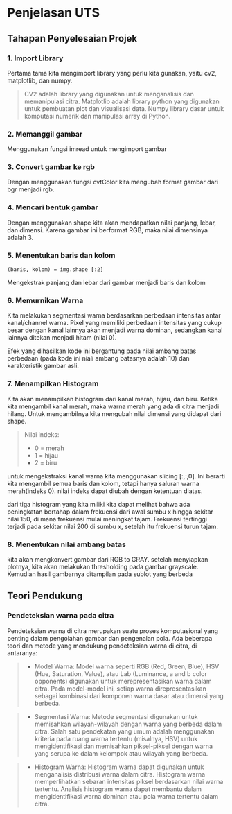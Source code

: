 
# Penjelasan UTS

## Tahapan Penyelesaian Projek

### 1. Import Library
Pertama tama kita mengimport library yang perlu kita gunakan, yaitu cv2, matplotlib, dan numpy.
> CV2 adalah library yang digunakan untuk menganalisis dan memanipulasi citra. Matplotlib adalah library python yang digunakan untuk pembuatan plot dan visualisasi data. Numpy library dasar untuk komputasi numerik dan manipulasi array di Python.

### 2. Memanggil gambar
Menggunakan fungsi imread untuk mengimport  gambar 
### 3. Convert gambar ke rgb
Dengan menggunakan fungsi cvtColor kita mengubah format gambar dari bgr menjadi rgb. 
### 4. Mencari bentuk gambar
Dengan menggunakan shape kita akan mendapatkan nilai panjang, lebar, dan dimensi. Karena gambar ini berformat RGB, maka nilai dimensinya adalah 3. 
### 5. Menentukan baris dan kolom
    (baris, kolom) = img.shape [:2]
Mengekstrak panjang dan lebar dari gambar menjadi baris dan kolom
### 6. Memurnikan Warna

Kita melakukan segmentasi warna berdasarkan perbedaan intensitas antar kanal/channel warna. Pixel yang memiliki perbedaan intensitas yang cukup besar dengan kanal lainnya akan menjadi warna dominan, sedangkan kanal lainnya ditekan menjadi hitam (nilai 0).

Efek yang dihasilkan kode ini bergantung pada nilai ambang batas perbedaan (pada kode ini niali ambang batasnya adalah 10) dan karakteristik gambar asli.
### 7. Menampilkan Histogram
Kita akan menampilkan histogram dari kanal merah, hijau, dan biru. Ketika kita mengambil kanal merah, maka warna merah yang ada di citra menjadi hilang. Untuk mengambilnya kita mengubah nilai dimensi yang didapat dari shape. 
>Nilai indeks:
>* 0 = merah
>* 1 = hijau
>* 2 = biru

untuk mengekstraksi kanal warna kita menggunakan slicing [:,:,0]. Ini berarti kita mengambil semua baris dan kolom, tetapi hanya saluran warna merah(indeks 0). nilai indeks dapat diubah dengan ketentuan diatas.


dari tiga histogram yang kita miliki kita dapat melihat bahwa ada peningkatan bertahap dalam frekuensi dari awal sumbu x hingga sekitar nilai 150, di mana frekuensi mulai meningkat tajam. Frekuensi tertinggi terjadi pada sekitar nilai 200 di sumbu x, setelah itu frekuensi turun tajam.

### 8. Menentukan nilai ambang batas
kita akan mengkonvert gambar dari RGB to GRAY. setelah menyiapkan plotnya, kita akan melakukan thresholding pada gambar grayscale. Kemudian hasil gambarnya ditampilan pada sublot yang berbeda

## Teori Pendukung 
### Pendeteksian warna pada citra
Pendeteksian warna di citra merupakan suatu proses komputasional yang penting dalam pengolahan gambar dan pengenalan pola. Ada beberapa teori dan metode yang mendukung pendeteksian warna di citra, di antaranya:

>*  Model Warna: Model warna seperti RGB (Red, Green, Blue), HSV (Hue, Saturation, Value), atau Lab (Luminance, a and b color opponents) digunakan untuk merepresentasikan warna dalam citra. Pada model-model ini, setiap warna direpresentasikan sebagai kombinasi dari komponen warna dasar atau dimensi yang berbeda.

>* Segmentasi Warna: Metode segmentasi digunakan untuk memisahkan wilayah-wilayah dengan warna yang berbeda dalam citra. Salah satu pendekatan yang umum adalah menggunakan kriteria pada ruang warna tertentu (misalnya, HSV) untuk mengidentifikasi dan memisahkan piksel-piksel dengan warna yang serupa ke dalam kelompok atau wilayah yang berbeda.

>* Histogram Warna: Histogram warna dapat digunakan untuk menganalisis distribusi warna dalam citra. Histogram warna memperlihatkan sebaran intensitas piksel berdasarkan nilai warna tertentu. Analisis histogram warna dapat membantu dalam mengidentifikasi warna dominan atau pola warna tertentu dalam citra.
